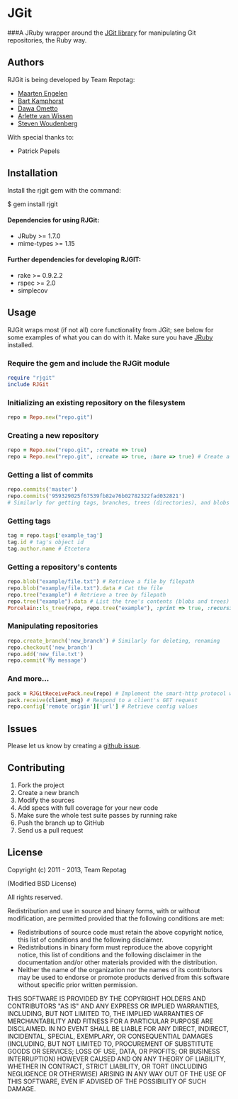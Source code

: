 JGit
=====

###A JRuby wrapper around the [JGit library](https://github.com/eclipse/jgit) for manipulating Git repositories, the Ruby way.

Authors
-------

RJGit is being developed by Team Repotag:

- [Maarten Engelen](https://github.com/maarten)
- [Bart Kamphorst](https://github.com/bartkamphorst)
- [Dawa Ometto](https://github.com/dometto)
- [Arlette van Wissen](https://github.com/arlettevanwissen)
- [Steven Woudenberg](https://github.com/stevenwoudenberg)

With special thanks to:
- Patrick Pepels

Installation
------------
Install the rjgit gem with the command:

$ gem install rjgit

#### Dependencies for using RJGit:
- JRuby >= 1.7.0
- mime-types >= 1.15

#### Further dependencies for developing RJGIT:
- rake >= 0.9.2.2
- rspec >= 2.0
- simplecov

Usage
-----
RJGit wraps most (if not all) core functionality from JGit; see below for some examples of what you can do with it. Make sure you have [JRuby](http://jruby.org/) installed.

### Require the gem and include the RJGit module

```ruby
require "rjgit"
include RJGit
```

### Initializing an existing repository on the filesystem

```ruby
repo = Repo.new("repo.git")
```

### Creating a new repository

```ruby
repo = Repo.new("repo.git", :create => true)
repo = Repo.new("repo.git", :create => true, :bare => true) # Create a 'bare' git repo, which stores all git-data under the '.git' directory.
```

### Getting a list of commits
```ruby
repo.commits('master')
repo.commits('959329025f67539fb82e76b02782322fad032821')
# Similarly for getting tags, branches, trees (directories), and blobs (files).
```

### Getting tags
```ruby
tag = repo.tags['example_tag']
tag.id # tag's object id
tag.author.name # Etcetera
```

### Getting a repository's contents
```ruby
repo.blob("example/file.txt") # Retrieve a file by filepath
repo.blob("example/file.txt").data # Cat the file
repo.tree("example") # Retrieve a tree by filepath
repo.tree("example").data # List the tree's contents (blobs and trees)
Porcelain::ls_tree(repo, repo.tree("example"), :print => true, :recursive => true, :branch => 'mybranch') # Outputs a file list to $stdout. Passing nil as the second argument lists the entire repository. Branch defaults to HEAD.
```

### Manipulating repositories
```ruby
repo.create_branch('new_branch') # Similarly for deleting, renaming
repo.checkout('new_branch')
repo.add('new_file.txt')
repo.commit('My message')
```

### And more...
```ruby
pack = RJGitReceivePack.new(repo) # Implement the smart-http protocol with RJGitReceivePack and RJGitUploadPack
pack.receive(client_msg) # Respond to a client's GET request
repo.config['remote origin']['url'] # Retrieve config values
```

Issues
---------------
Please let us know by creating a [github issue](https://github.com/repotag/rjgit/issues).

Contributing
---------------


1. Fork the project
1. Create a new branch
1. Modify the sources
1. Add specs with full coverage for your new code
1. Make sure the whole test suite passes by running rake
1. Push the branch up to GitHub
1. Send us a pull request


License
-------
Copyright (c) 2011 - 2013, Team Repotag

(Modified BSD License)

All rights reserved.

Redistribution and use in source and binary forms, with or without
modification, are permitted provided that the following conditions are met:

* Redistributions of source code must retain the above copyright
  notice, this list of conditions and the following disclaimer.
* Redistributions in binary form must reproduce the above copyright
  notice, this list of conditions and the following disclaimer in the
  documentation and/or other materials provided with the distribution.
* Neither the name of the organization nor the
  names of its contributors may be used to endorse or promote products
  derived from this software without specific prior written permission.

THIS SOFTWARE IS PROVIDED BY THE COPYRIGHT HOLDERS AND CONTRIBUTORS "AS IS" AND
ANY EXPRESS OR IMPLIED WARRANTIES, INCLUDING, BUT NOT LIMITED TO, THE IMPLIED
WARRANTIES OF MERCHANTABILITY AND FITNESS FOR A PARTICULAR PURPOSE ARE
DISCLAIMED. IN NO EVENT SHALL <COPYRIGHT HOLDER> BE LIABLE FOR ANY
DIRECT, INDIRECT, INCIDENTAL, SPECIAL, EXEMPLARY, OR CONSEQUENTIAL DAMAGES
(INCLUDING, BUT NOT LIMITED TO, PROCUREMENT OF SUBSTITUTE GOODS OR SERVICES;
LOSS OF USE, DATA, OR PROFITS; OR BUSINESS INTERRUPTION) HOWEVER CAUSED AND
ON ANY THEORY OF LIABILITY, WHETHER IN CONTRACT, STRICT LIABILITY, OR TORT
(INCLUDING NEGLIGENCE OR OTHERWISE) ARISING IN ANY WAY OUT OF THE USE OF THIS
SOFTWARE, EVEN IF ADVISED OF THE POSSIBILITY OF SUCH DAMAGE.
